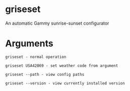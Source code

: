 # griseset
An automatic Gammy sunrise-sunset configurator

# Arguments
``` 
griseset - normal operation
``` 
```
griseset USA42069 - set weather code from argument
```
```
griseset --path - view config paths
```
```
griseset --version - view currently installed version
